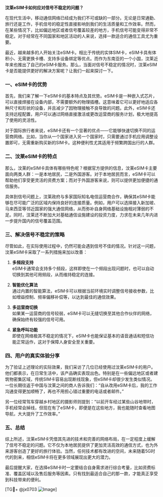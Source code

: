 **汶莱eSIM卡如何应对信号不稳定的问题？**

在现代生活中，移动通信网络已经成为我们不可或缺的一部分。无论是日常通勤、旅行还是工作，手机信号的稳定性直接影响到我们的生活质量和工作效率。然而，在某些情况下，比如偏远地区或者信号覆盖较差的地方，手机信号可能变得非常不稳定。对于经常在不同国家和地区活动的人来说，选择一款适合的通信工具尤为重要。

最近，越来越多的人开始关注eSIM卡。相比于传统的实体SIM卡，eSIM卡具有体积小、无需更换卡槽、支持多设备绑定等优点。而作为东南亚的一个小国，汶莱近年来也推出了自己的eSIM卡服务。那么，当面对信号不稳定的情况时，汶莱eSIM卡是否能提供更好的解决方案呢？让我们一起来探讨一下。

### 一、eSIM卡的优势

首先，我们来了解一下eSIM卡的基本特点及其优势。eSIM卡是一种嵌入式芯片，可以直接焊接在设备内部，不需要额外的物理插槽。这意味着它可以更好地适应各种尺寸和形状的设备，并且减少了因物理接触不良导致的问题。此外，eSIM卡还支持远程配置，用户可以通过网络直接激活或更改运营商的服务计划，极大地提高了使用的灵活性。

对于国际旅行者来说，eSIM卡还有一个显著的优点——它能够快速切换不同的运营商网络。比如，当你从一个国家进入另一个国家时，只需要通过手机应用调整设置即可，无需重新购买新的SIM卡。这种便利性尤其适用于频繁跨国出行的人群。

### 二、汶莱eSIM卡的特点

那么，汶莱的eSIM卡具体有哪些特色呢？根据官方提供的信息，汶莱eSIM卡主要面向两类人群：一是本地居民，二是外国游客。对于本地居民而言，eSIM卡可以帮助他们享受更灵活的资费方案；而对于外国游客来说，则可以提供更加便捷的通信服务。

具体到信号问题上，汶莱政府与多家国际知名电信运营商合作，确保其eSIM卡能够在尽可能广泛的区域内保持良好的连接质量。例如，用户可以选择接入新加坡、马来西亚等邻近国家的强大通信网络，从而弥补自身网络基础设施相对薄弱的不足。同时，汶莱还不断加大对基础通信设施建设的投资力度，力求在未来几年内进一步提升国内的信号覆盖范围。

### 三、解决信号不稳定的策略

尽管如此，在实际使用过程中，仍然可能会遇到信号不佳的情况。针对这一问题，汶莱eSIM卡采取了一系列措施来加以改善：

1. **多频段支持**  
   eSIM卡通常会支持多个频段，这样即使在一个频段出现问题时，也可以自动切换到其他可用频段，从而维持稳定的连接。

2. **智能优化算法**  
   通过内置的智能算法，eSIM卡可以根据当前环境实时调整信号接收参数，比如增益控制、频率偏移补偿等，以达到最佳的通信效果。

3. **多运营商切换**  
   如果某一运营商的信号较弱，eSIM卡可以无缝切换至其他合作伙伴的网络，确保始终有较强的信号可用。

4. **紧急呼叫功能**  
   即使在网络极其不稳定的情况下，eSIM卡也能保证基本的语音通话和短信功能正常运作，这对于保障人身安全至关重要。

### 四、用户的真实体验分享

为了验证上述理论的实际效果，我们采访了几位已经使用过汶莱eSIM卡的用户。他们都表示，在日常生活中，该产品确实表现出色。特别是在一些偏远地区或者建筑物密集区域，传统SIM卡容易出现断线现象，但eSIM卡却很少发生类似情况。一位长期往返于中国与汶莱之间的商人告诉我们：“自从改用eSIM卡后，我的工作沟通变得更加顺畅了，再也不用担心错过重要的电话或者邮件。”

另一位经常驾车穿越乡村地区的摄影师则提到：“以前开车经过某些山谷地带时，手机经常会掉线，但现在有了eSIM卡，即便是在这些地方，我也能随时查看地图导航，大大提升了工作效率。”

### 五、总结

综上所述，汶莱eSIM卡凭借其先进的技术和完善的网络布局，在一定程度上缓解了信号不稳定的问题。它不仅为本地居民提供了更加灵活高效的通信方式，也为外来游客创造了更好的旅行体验。当然，任何技术都有改进的空间，未来随着5G时代的到来，相信eSIM卡将在更多领域展现出更大的潜力。

最后提醒大家，在选择eSIM卡时一定要结合自身需求进行综合考量，比如资费标准、覆盖区域以及售后服务等因素。只有找到最适合自己的那一款，才能真正享受到科技带来的便利。

[TG💪+ @jx0703 ![Image](https://github.com/user-attachments/assets/dbca1d08-cadb-493c-b0ec-ad6f7a83f270)]